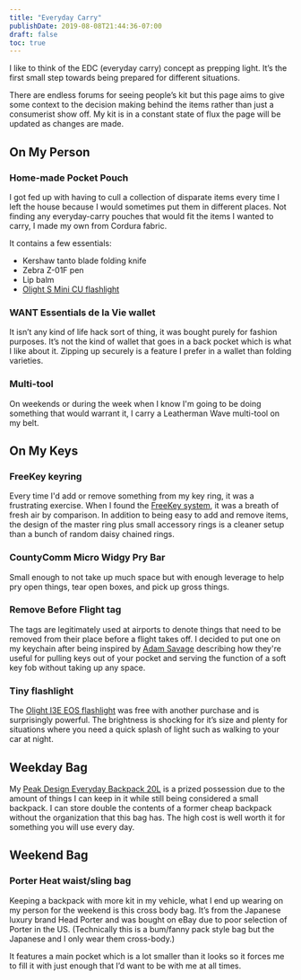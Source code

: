 ```yaml
---
title: "Everyday Carry"
publishDate: 2019-08-08T21:44:36-07:00
draft: false
toc: true
---
```


I like to think of the EDC (everyday carry) concept as prepping light. It’s the first small step towards being prepared for different situations.

There are endless forums for seeing people’s kit but this page aims to give some
context to the decision making behind the items rather than just a consumerist
show off. My kit is in a constant state of flux the page will be updated as
changes are made.

## On My Person

### Home-made Pocket Pouch

I got fed up with having to cull a collection of disparate items every time I left
the house because I would sometimes put them in different places. Not finding any
everyday-carry pouches that would fit the items I wanted to carry, I made my own
from Cordura fabric.

It contains a few essentials:

* Kershaw tanto blade folding knife
* Zebra Z-01F pen
* Lip balm
* [Olight S Mini CU flashlight](https://olightworld.com/led-flashlights/all-flashlights/olight-s-mini-cu)

### WANT Essentials de la Vie wallet

It isn’t any kind of life hack sort of thing, it was bought purely for fashion
purposes. It’s not the kind of wallet that goes in a back pocket which is what I
like about it. Zipping up securely is a feature I prefer in a wallet than folding
varieties.

### Multi-tool

On weekends or during the week when I know I'm going to be doing something that
would warrant it, I carry a Leatherman Wave multi-tool on my belt.

## On My Keys

### FreeKey keyring

Every time I'd add or remove something from my key ring, it was a frustrating exercise.
When I found the [FreeKey system](http://www.exotac.com/freekey-slim-system/), it
was a breath of fresh air by comparison. In addition to being easy to add and remove
items, the design of the master ring plus small accessory rings is a cleaner
setup than a bunch of random daisy chained rings.

### CountyComm Micro Widgy Pry Bar

Small enough to not take up much space but with enough leverage to help pry open things,
tear open boxes, and pick up gross things.

### Remove Before Flight tag

The tags are legitimately used at airports to denote things that need to be removed
from their place before a flight takes off. I decided to put one on my keychain
after being inspired by [Adam Savage](https://imgur.com/a/ZIjtE#TzELFmx) describing
how they're useful for pulling keys out of your pocket and serving the function of
a soft key fob without taking up any space.

### Tiny flashlight

The [Olight I3E EOS flashlight](https://olightworld.com/led-flashlights/all-flashlights/olight-i3e-eos-black) was free with another purchase and is surprisingly powerful. The brightness
is shocking for it’s size and plenty for situations where you need a quick splash
of light such as walking to your car at night.

## Weekday Bag

My [Peak Design Everyday Backpack 20L](https://www.peakdesign.com/collections/everyday-bags/products/everyday-backpack?variant=29743300771884) is a prized possession due to
the amount of things I can keep in it while still being considered a small backpack.
I can store double the contents of a former cheap backpack without the organization
that this bag has. The high cost is well worth it for something you will use every day.

## Weekend Bag
### Porter Heat waist/sling bag

Keeping a backpack with more kit in my vehicle, what I end up wearing on my person for the weekend is this cross body bag. It’s from the Japanese luxury brand Head Porter and was bought on eBay due to poor selection of Porter in the US. (Technically this is a bum/fanny pack style bag but the Japanese and I only wear them cross-body.)

It features a main pocket which is a lot smaller than it looks so it forces me to fill it with just enough that I’d want to be with me at all times.
